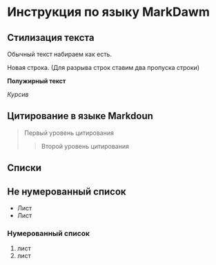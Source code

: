 # Инструкция по языку MarkDawm

## Стилизация текста

Обычный текст набираем как есть.

Новая строка. (Для разрыва строк ставим два пропуска строки)

**Полужирный текст**

*Курсив*

## Цитирование в языке Markdoun

> Первый уровень цитирования
>> Второй уровень цитирования

## Списки

## Не нумерованный список

* Лист
* Лист

### Нумерованный список
1. лист
2. лист
